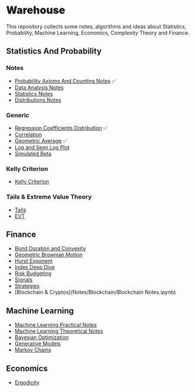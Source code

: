 # <span style='font-family:Inter Black'> Warehouse </span>

This repository collects some notes, algorithms and ideas about Statistics, Probability, Machine Learning, Economics,
Complexity Theory and Finance.

## <span style='font-family:Inter'> Statistics And Probability </span>

### <span style='font-family:Inter'> Notes </span>

- [Probability Axioms And Counting Notes](Notes/StatsAndProbability/ProbabilityAxiomsAndCounting.ipynb) :white_check_mark:
- [Data Analysis Notes](Notes/StatsAndProbability/DataAnalysisNotes.ipynb)
- [Statistics Notes](Notes/StatsAndProbability/StatisticsNotes.ipynb)
- [Distributions Notes](Notes/StatsAndProbability/Distributions.ipynb)

### <span style='font-family:Inter'> Generic </span>

- [Regression Coefficients Distribution](Notes/StatsAndProbability/RegressionCoefficientsDistribution.ipynb) :white_check_mark:
- [Correlation](Notes/StatsAndProbability/Correlation.ipynb)
- [Geometric Average](Notes/StatsAndProbability/GeometricAverage.ipynb) :white_check_mark:
- [Log and Semi Log Plot](Notes/StatsAndProbability/LogSemiLogPlot.ipynb)
- [Simulated Beta](Notes/SimulatedBeta.ipynb)

### <span style='font-family:Inter'> Kelly Criterion </span>

- [Kelly Criterion](Notes/StatsAndProbability/KellyCriterion/Kelly.ipynb)

### <span style='font-family:Inter'> Tails & Extreme Value Theory </span>

- [Tails](Notes/StatsAndProbability/Tails/FatTailsNotes.ipynb)
- [EVT](Notes/StatsAndProbability/EVT/EVT.ipynb)

## <span style='font-family:Inter'> Finance </span>

- [Bond Duration and Convexity](Notes/Finance/bond_duration_convexity.ipynb)
- [Geometric Brownian Motion](Notes/Finance/GeometricBrownianMotion.ipynb)
- [Hurst Exponent](Notes/Finance/Hurst.ipynb)
- [Index Deep Dive](Notes/Finance/IndexDeepDive.ipynb)
- [Risk Budgeting](Notes/Finance/RiskBudgeting.ipynb)
- [Signals](Notes/Finance/Signals.ipynb)
- [Strategies](Notes/Finance/Strategies.ipynb)
- [Blockchain & Cryptos](Notes/Blockchain/Blockchain Notes.ipynb)

## <span style='font-family:Inter'> Machine Learning </span>

- [Machine Learning Practical Notes](Notes/MachineLearning/MachineLearningNotesPractice.ipynb)
- [Machine Learning Theoretical Notes](Notes/MachineLearning/MachineLearningNotesTheory.ipynb)
- [Bayesian Optimization](Notes/MachineLearning/BayesianOptimization.ipynb)
- [Generative Models](Notes/MachineLearning/GenerativeModels.ipynb)
- [Markov Chains](Notes/MachineLearning/MarkovChains.ipynb)

## <span style='font-family:Inter'> Economics </span>

- [Ergodicity](Notes/Economics/Ergodicity.ipynb)

